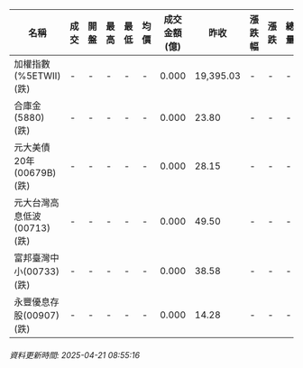 | 名稱 | 成交 | 開盤 | 最高 | 最低 | 均價 | 成交金額(億) | 昨收 | 漲跌幅 | 漲跌 | 總量 | 昨量 | 振幅 |
| -------- | -------- | -------- | -------- |-------- | -------- | -------- |-------- |-------- |-------- | -------- | -------- |-------- |
|加權指數(%5ETWII) (跌)|-|-|-|-|-|0.000|19,395.03|-|-|-|-|0.00%|
|合庫金(5880) (跌)|-|-|-|-|-|0.000|23.80|-|-|-|-|0.00%|
|元大美債20年(00679B) (跌)|-|-|-|-|-|0.000|28.15|-|-|-|-|0.00%|
|元大台灣高息低波(00713) (跌)|-|-|-|-|-|0.000|49.50|-|-|-|-|0.00%|
|富邦臺灣中小(00733) (跌)|-|-|-|-|-|0.000|38.58|-|-|-|-|0.00%|
|永豐優息存股(00907) (跌)|-|-|-|-|-|0.000|14.28|-|-|-|-|0.00%|
###### 資料更新時間: 2025-04-21 08:55:16